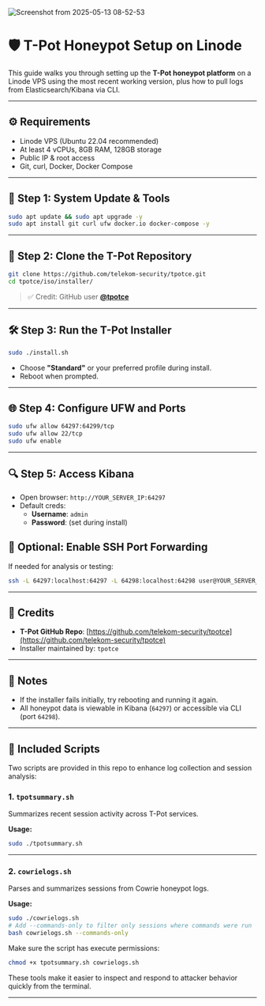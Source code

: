 
![Screenshot from 2025-05-13 08-52-53](https://github.com/user-attachments/assets/fd9fe685-8553-4414-8761-154e47d9613f)


# 🛡️ T-Pot Honeypot Setup on Linode

This guide walks you through setting up the **T-Pot honeypot platform** on a Linode VPS using the most recent working version, plus how to pull logs from Elasticsearch/Kibana via CLI.

---

## ⚙️ Requirements

- Linode VPS (Ubuntu 22.04 recommended)
- At least 4 vCPUs, 8GB RAM, 128GB storage
- Public IP & root access
- Git, curl, Docker, Docker Compose

---

## 🧰 Step 1: System Update & Tools

```bash
sudo apt update && sudo apt upgrade -y
sudo apt install git curl ufw docker.io docker-compose -y
```

---

## 🧱 Step 2: Clone the T-Pot Repository

```bash
git clone https://github.com/telekom-security/tpotce.git
cd tpotce/iso/installer/
```

> ✅ Credit: GitHub user **[@tpotce](https://github.com/telekom-security/tpotce)**

---

## 🛠️ Step 3: Run the T-Pot Installer

```bash
sudo ./install.sh
```

- Choose **"Standard"** or your preferred profile during install.
- Reboot when prompted.

---

## 🌐 Step 4: Configure UFW and Ports

```bash
sudo ufw allow 64297:64299/tcp
sudo ufw allow 22/tcp
sudo ufw enable
```

---

## 🔍 Step 5: Access Kibana

- Open browser: `http://YOUR_SERVER_IP:64297`
- Default creds:
  - **Username**: `admin`
  - **Password**: (set during install)


## 🧾 Optional: Enable SSH Port Forwarding

If needed for analysis or testing:
```bash
ssh -L 64297:localhost:64297 -L 64298:localhost:64298 user@YOUR_SERVER_IP
```

---

## 🙌 Credits

- **T-Pot GitHub Repo**: [https://github.com/telekom-security/tpotce](https://github.com/telekom-security/tpotce)
- Installer maintained by: `tpotce`

---

## 📎 Notes

- If the installer fails initially, try rebooting and running it again.
- All honeypot data is viewable in Kibana (`64297`) or accessible via CLI (port `64298`).

---

## 📎 Included Scripts

Two scripts are provided in this repo to enhance log collection and session analysis:

### 1. `tpotsummary.sh`

Summarizes recent session activity across T-Pot services.

**Usage:**
```bash
sudo ./tpotsummary.sh
```

---

### 2. `cowrielogs.sh`

Parses and summarizes sessions from Cowrie honeypot logs.

**Usage:**
```bash
sudo ./cowrielogs.sh
# Add --commands-only to filter only sessions where commands were run
bash cowrielogs.sh --commands-only
```

Make sure the script has execute permissions:
```bash
chmod +x tpotsummary.sh cowrielogs.sh
```

These tools make it easier to inspect and respond to attacker behavior quickly from the terminal.

---
